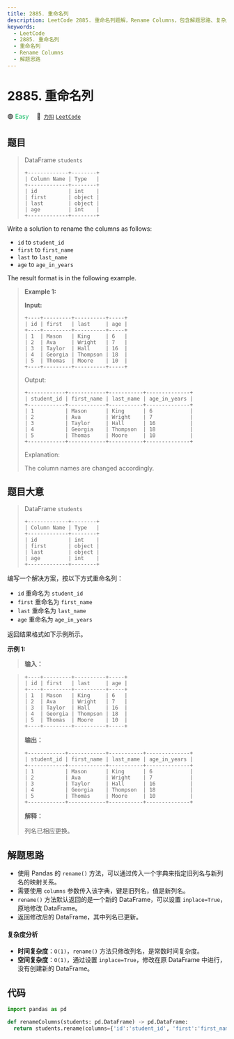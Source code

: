 ```yaml
---
title: 2885. 重命名列
description: LeetCode 2885. 重命名列题解，Rename Columns，包含解题思路、复杂度分析以及完整的 JavaScript 代码实现。
keywords:
  - LeetCode
  - 2885. 重命名列
  - 重命名列
  - Rename Columns
  - 解题思路
---
```


# 2885. 重命名列

🟢 <font color=#15bd66>Easy</font>&emsp; 🔗&ensp;[`力扣`](https://leetcode.cn/problems/rename-columns) [`LeetCode`](https://leetcode.com/problems/rename-columns)

## 题目

> DataFrame `students`
>
> ```
> +-------------+--------+
> | Column Name | Type   |
> +-------------+--------+
> | id          | int    |
> | first       | object |
> | last        | object |
> | age         | int    |
> +-------------+--------+
> ```

Write a solution to rename the columns as follows:

- `id` to `student_id`
- `first` to `first_name`
- `last` to `last_name`
- `age` to `age_in_years`

The result format is in the following example.

> **Example 1:**
>
> **Input:**
>
> ```
> +----+---------+----------+-----+
> | id | first   | last     | age |
> +----+---------+----------+-----+
> | 1  | Mason   | King     | 6   |
> | 2  | Ava     | Wright   | 7   |
> | 3  | Taylor  | Hall     | 16  |
> | 4  | Georgia | Thompson | 18  |
> | 5  | Thomas  | Moore    | 10  |
> +----+---------+----------+-----+
> ```
>
> Output:
>
> ```
> +------------+------------+-----------+--------------+
> | student_id | first_name | last_name | age_in_years |
> +------------+------------+-----------+--------------+
> | 1          | Mason      | King      | 6            |
> | 2          | Ava        | Wright    | 7            |
> | 3          | Taylor     | Hall      | 16           |
> | 4          | Georgia    | Thompson  | 18           |
> | 5          | Thomas     | Moore     | 10           |
> +------------+------------+-----------+--------------+
> ```
>
> Explanation:
>
> The column names are changed accordingly.

## 题目大意

> DataFrame `students`
>
> ```
> +-------------+--------+
> | Column Name | Type   |
> +-------------+--------+
> | id          | int    |
> | first       | object |
> | last        | object |
> | age         | int    |
> +-------------+--------+
> ```

编写一个解决方案，按以下方式重命名列：

- `id` 重命名为 `student_id`
- `first` 重命名为 `first_name`
- `last` 重命名为 `last_name`
- `age` 重命名为 `age_in_years`

返回结果格式如下示例所示。

**示例 1:**

> **输入：**

> ```
> +----+---------+----------+-----+
> | id | first   | last     | age |
> +----+---------+----------+-----+
> | 1  | Mason   | King     | 6   |
> | 2  | Ava     | Wright   | 7   |
> | 3  | Taylor  | Hall     | 16  |
> | 4  | Georgia | Thompson | 18  |
> | 5  | Thomas  | Moore    | 10  |
> +----+---------+----------+-----+
> ```
>
> **输出：**
>
> ```
> +------------+------------+-----------+--------------+
> | student_id | first_name | last_name | age_in_years |
> +------------+------------+-----------+--------------+
> | 1          | Mason      | King      | 6            |
> | 2          | Ava        | Wright    | 7            |
> | 3          | Taylor     | Hall      | 16           |
> | 4          | Georgia    | Thompson  | 18           |
> | 5          | Thomas     | Moore     | 10           |
> +------------+------------+-----------+--------------+
> ```
>
> **解释：**
>
> 列名已相应更换。

## 解题思路

- 使用 Pandas 的 `rename()` 方法，可以通过传入一个字典来指定旧列名与新列名的映射关系。
- 需要使用 `columns` 参数传入该字典，键是旧列名，值是新列名。
- `rename()` 方法默认返回的是一个新的 DataFrame，可以设置 `inplace=True`，原地修改 DataFrame。
- 返回修改后的 DataFrame，其中列名已更新。

#### 复杂度分析

- **时间复杂度**：`O(1)`，`rename()` 方法只修改列名，是常数时间复杂度。
- **空间复杂度**：`O(1)`，通过设置 `inplace=True`，修改在原 DataFrame 中进行，没有创建新的 DataFrame。

## 代码

```python
import pandas as pd

def renameColumns(students: pd.DataFrame) -> pd.DataFrame:
  return students.rename(columns={'id':'student_id', 'first':'first_name', 'last':'last_name', 'age':'age_in_years'}, inplace=True)
```
